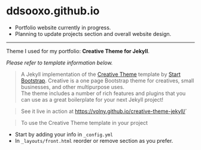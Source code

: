 # ddsooxo.github.io

- Portfolio website currently in progress.
- Planning to update projects section and overall website design.

---

Theme I used for my portfolio: **Creative Theme for Jekyll**.

_Please refer to template information below._

> A Jekyll implementation of the [Creative Theme](http://startbootstrap.com/template-overviews/creative/) template by [Start Bootstrap](http://startbootstrap.com).
> Creative is a one page Bootstrap theme for creatives, small businesses, and other multipurpose uses.\
> The theme includes a number of rich features and plugins that you can use as a great boilerplate for your next Jekyll project!

> See it live in action at <https://volny.github.io/creative-theme-jekyll/>`

> To use the Creative Theme template in your project

- Start by adding your info in `_config.yml`
- In `_layouts/front.html` reorder or remove section as you prefer.
